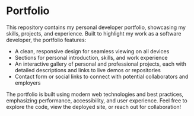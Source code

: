 # Portfolio
This repository contains my personal developer portfolio, showcasing my skills, projects, and experience. Built to highlight my work as a software developer, the portfolio features:

- A clean, responsive design for seamless viewing on all devices
- Sections for personal introduction, skills, and work experience
- An interactive gallery of personal and professional projects, each with detailed descriptions and links to live demos or repositories
- Contact form or social links to connect with potential collaborators and employers

The portfolio is built using modern web technologies and best practices, emphasizing performance, accessibility, and user experience. Feel free to explore the code, view the deployed site, or reach out for collaboration!
